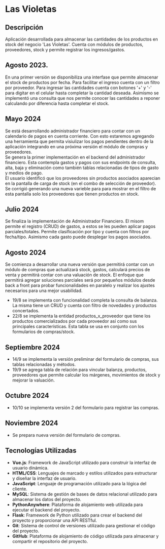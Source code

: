 # Las Violetas

## Descripción
Aplicación desarrollada para almacenar las cantidades de los productos en stock del negocio 'Las Violetas'.
Cuenta con módulos de productos, proveedores, stock y permite registrar los ingresos/gastos.

## Agosto 2023.
En una primer versión se disponibiliza una interfase que permite almacenar el stock de productos por fecha. 
Para facilitar el ingreso cuenta con un filtro por proveedor. 
Para ingresar las cantidades cuenta con botones '+' y '-' para digitar en el celular hasta completar la cantidad deseada.
Asimismo se implementó una consulta que nos permite conocer las cantidades a reponer calculando por diferencia hasta completar el stock.

## Mayo 2024
Se está desarrollando administrador financiero para contar con un calendario de pagos en cuenta corriente. Con esto estaremos agregando una herramienta que permita visiulizar los pagos pendientes dentro de la aplicación integrando en una próxima versión el módulo de compras y proveedores.<br>
Se genera la primer implementación en el backend del administrador financiero. Esta contempla gastos y pagos con sus endpoints de consulta, alta, baja y eliminación como también tablas relacionadas de tipos de gasto y medios de pago.
<br>
El usuario identificó que los proveedores sin productos asociados aparecian en la pantalla de carga de stock (en el combo de selección de proveedor). Se corrigió generando una nueva varieble para para mostrar en el filtro de esta pantalla solo los proveedores que tienen productos en stock.

## Julio 2024
Se finaliza la implementación de Administrador Financiero. El misom permite el registro (CRUD) de gastos, a estos se les pueden aplicar pagos parciales/totales. Permite clasificación por tipo y cuenta con filtros por fecha/tipo. Asimismo cada gasto puede desplegar los pagos asociados.

## Agosto 2024
Se comienza a desarrollar una nueva versión que permitirá contar con un módulo de compras que actualizará stock, gastos, calculará precios de venta y permitirá contar con una valuación de stock.
El enfoque que permitirá agregar soluciones parciales será por pequeños módulos desde back a front para probar funcionalidades en paralelo y realizar los ajustes necesarios para una mejor usabilidad.
- 19/8 se implementa con funcionalidad completa la consulta de balanza. La misma tiene un CRUD y cuenta con filtro de novedades y productos concertados. 
- 22/8 se implementa la entidad productos_x_proveedor que tiene los productos comercializados por cada proveedor así como sus principales características. Esta tabla se usa en conjunto con los formularios de compras/stock.

## Septiembre 2024
- 14/9 se implementa la versión preliminar del formulario de compras, sus tablas relacionadas y métodos.
- 19/9 se agrega tabla de relación para vincular balanza, productos, proveedores que permite calcular los márgenes, movimientos de stock y mejorar la valuación.

## Octubre 2024
- 10/10 se implementa versión 2 del formulario para registrar las compras.

## Noviembre 2024
- Se prepara nueva versión del formulario de compras.

## Tecnologías Utilizadas
- **Vue.js**: Framework de JavaScript utilizado para construir la interfaz de usuario dinámica.
- **HTML/CSS**: Lenguajes de marcado y estilos utilizados para estructurar y diseñar la interfaz de usuario.
- **JavaScript**: Lenguaje de programación utilizado para la lógica del cliente.
- **MySQL**: Sistema de gestión de bases de datos relacional utilizado para almacenar los datos del proyecto.
- **PythonAnywhere**: Plataforma de alojamiento web utilizada para ejecutar el backend del proyecto.
- **Flask**: Framework de Python utilizado para crear el backend del proyecto y proporcionar una API RESTful.
- **Git**: Sistema de control de versiones utilizado para gestionar el código del proyecto.
- **GitHub**: Plataforma de alojamiento de código utilizada para almacenar y compartir el repositorio del proyecto.

